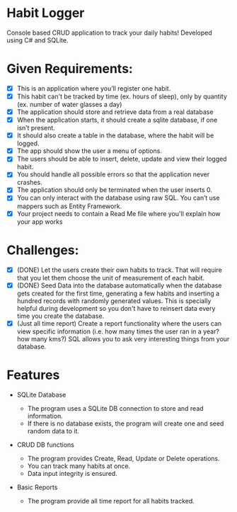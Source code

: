 # Habit Logger
Console based CRUD application to track your daily habits!
Developed using C# and SQLite.


# Given Requirements:
- [x] This is an application where you’ll register one habit.
- [x] This habit can't be tracked by time (ex. hours of sleep), only by quantity (ex. number of water glasses a day)
- [x] The application should store and retrieve data from a real database
- [x] When the application starts, it should create a sqlite database, if one isn’t present.
- [x] It should also create a table in the database, where the habit will be logged.
- [x] The app should show the user a menu of options.
- [x] The users should be able to insert, delete, update and view their logged habit.
- [x] You should handle all possible errors so that the application never crashes.
- [x] The application should only be terminated when the user inserts 0.
- [x] You can only interact with the database using raw SQL. You can’t use mappers such as Entity Framework.
- [x] Your project needs to contain a Read Me file where you'll explain how your app works

# Challenges:
- [x] (DONE) Let the users create their own habits to track. That will require that you let them choose the unit of measurement of each habit.
- [x] (DONE) Seed Data into the database automatically when the database gets created for the first time, generating a few habits and inserting a hundred records with randomly generated values. This is specially helpful during development so you don't have to reinsert data every time you create the database.
- [x] (Just all time report) Create a report functionality where the users can view specific information (i.e. how many times the user ran in a year? how many kms?) SQL allows you to ask very interesting things from your database.

# Features

* SQLite Database

	- The program uses a SQLite DB connection to store and read information. 
	- If there is no database exists, the program will create one and seed random data to it.

* CRUD DB functions

	- The program provides Create, Read, Update or Delete operations.
	- You can track many habits at once.
	- Data input integrity is ensured.

* Basic Reports

	- The program provide all time report for all habits tracked.
